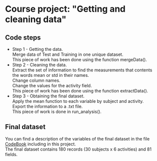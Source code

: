 # Course project: "Getting and cleaning data" 

## Code steps
* Step 1 - Getting the data.    
Merge data of Test and Training in one unique dataset.   
This piece of work has been done using the function mergeData().  
* Step 2 - Cleaning the data.  
Extract the set of information to find the measurements that contents the words mean or std in their names.   
Change column names.  
Change the values for the activity field.  
This piece of work has been done using the function extractData().   
* Step 3 - Obtaining the final dataset.   
Apply the mean function to each variable by subject and activity.  
Export the information to a .txt file.  
This piece of work is done in run_analysis().  
        
## Final dataset
You can find a description of the variables of the final dataset in the file [CodeBook](https://github.com/nazasan/GettingAndCleaningData_Project/blob/master/CodeBook) including in this project.   
The final dataset contains 180 records (30 subjects x 6 activities) and 81 fields.



